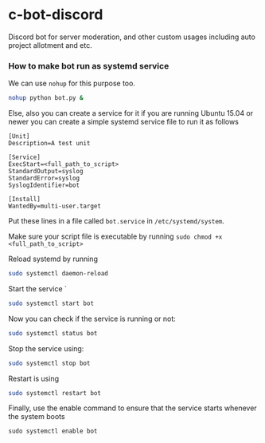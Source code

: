 # c-bot-discord
Discord bot for server moderation, and other custom usages including auto project allotment and etc.

### How to make bot run as systemd service

We can use `nohup` for this purpose too.
```bash
nohup python bot.py &
```

Else, also you can create a service for it if you are running Ubuntu 15.04 or newer you can create a simple systemd service file to run it as follows

```
[Unit]
Description=A test unit

[Service]
ExecStart=<full_path_to_script>
StandardOutput=syslog
StandardError=syslog
SyslogIdentifier=bot

[Install]
WantedBy=multi-user.target
```
Put these lines in a file called `bot.service` in `/etc/systemd/system`.

Make sure your script file is executable by running `sudo chmod +x <full_path_to_script>`

Reload systemd by running
```bash
sudo systemctl daemon-reload
```
Start the service `
```bash
sudo systemctl start bot
```

Now you can check if the service is running or not:
```bash
sudo systemctl status bot
```
Stop the service using:
```bash
sudo systemctl stop bot
```
Restart is using
```bash
sudo systemctl restart bot
```

Finally, use the enable command to ensure that the service starts whenever the system boots
```
sudo systemctl enable bot
```
